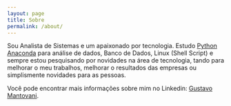```yaml
---
layout: page
title: Sobre
permalink: /about/
---
```


Sou Analista de Sistemas e um apaixonado por tecnologia. Estudo [Python Anaconda](https://www.continuum.io/anaconda-overview) para análise de dados, Banco de Dados, Linux (Shell Script) e sempre estou pesquisando por novidades na área de tecnologia, tando para melhorar o meu trabalhos, melhorar o resultados das empresas ou simplismente novidades para as pessoas.

Você pode encontrar mais informações sobre mim no Linkedin: [Gustavo Mantovani](https://www.linkedin.com/in/gustavo-mantovani-131abb13).
